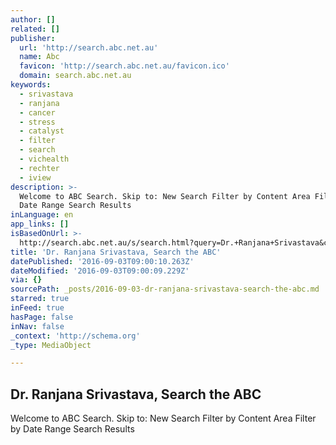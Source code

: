 ```yaml
---
author: []
related: []
publisher:
  url: 'http://search.abc.net.au'
  name: Abc
  favicon: 'http://search.abc.net.au/favicon.ico'
  domain: search.abc.net.au
keywords:
  - srivastava
  - ranjana
  - cancer
  - stress
  - catalyst
  - filter
  - search
  - vichealth
  - rechter
  - iview
description: >-
  Welcome to ABC Search. Skip to: New Search Filter by Content Area Filter by
  Date Range Search Results
inLanguage: en
app_links: []
isBasedOnUrl: >-
  http://search.abc.net.au/s/search.html?query=Dr.+Ranjana+Srivastava&collection=abcall_meta&form=simple
title: 'Dr. Ranjana Srivastava, Search the ABC'
datePublished: '2016-09-03T09:00:10.263Z'
dateModified: '2016-09-03T09:00:09.229Z'
via: {}
sourcePath: _posts/2016-09-03-dr-ranjana-srivastava-search-the-abc.md
starred: true
inFeed: true
hasPage: false
inNav: false
_context: 'http://schema.org'
_type: MediaObject

---
```

<article style=""><h1>Dr. Ranjana Srivastava, Search the ABC</h1><p>Welcome to ABC Search. Skip to: New Search Filter by Content Area Filter by Date Range Search Results</p></article>